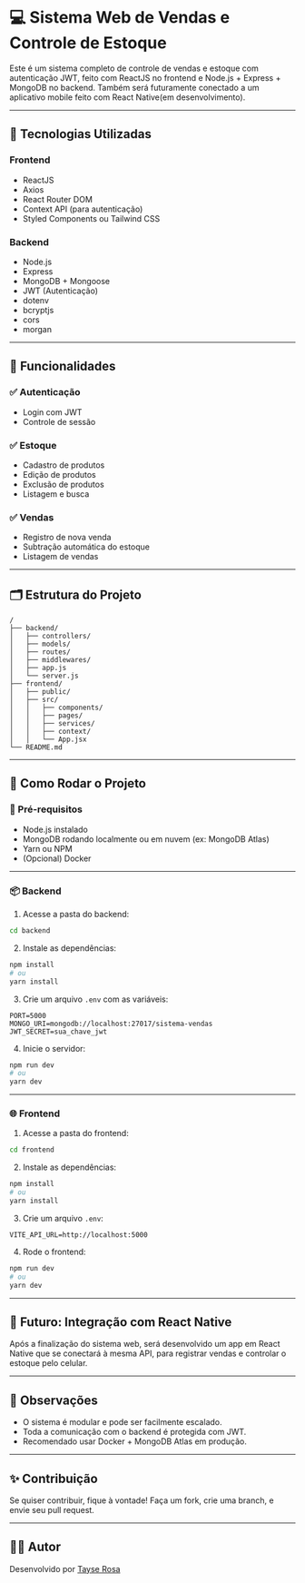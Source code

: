 
# 💻 Sistema Web de Vendas e Controle de Estoque

Este é um sistema completo de controle de vendas e estoque com autenticação JWT, feito com ReactJS no frontend e Node.js + Express + MongoDB no backend. Também será futuramente conectado a um aplicativo mobile feito com React Native(em desenvolvimento).

---

## 🔧 Tecnologias Utilizadas

### Frontend
- ReactJS
- Axios
- React Router DOM
- Context API (para autenticação)
- Styled Components ou Tailwind CSS

### Backend
- Node.js
- Express
- MongoDB + Mongoose
- JWT (Autenticação)
- dotenv
- bcryptjs
- cors
- morgan

---

## 🧩 Funcionalidades

### ✅ Autenticação
- Login com JWT
- Controle de sessão

### ✅ Estoque
- Cadastro de produtos
- Edição de produtos
- Exclusão de produtos
- Listagem e busca

### ✅ Vendas
- Registro de nova venda
- Subtração automática do estoque
- Listagem de vendas

---

## 🗂️ Estrutura do Projeto

```
/
├── backend/
│   ├── controllers/
│   ├── models/
│   ├── routes/
│   ├── middlewares/
│   ├── app.js
│   └── server.js
├── frontend/
│   ├── public/
│   ├── src/
│   │   ├── components/
│   │   ├── pages/
│   │   ├── services/
│   │   ├── context/
│   │   └── App.jsx
└── README.md
```

---

## 🚀 Como Rodar o Projeto

### 🧠 Pré-requisitos
- Node.js instalado
- MongoDB rodando localmente ou em nuvem (ex: MongoDB Atlas)
- Yarn ou NPM
- (Opcional) Docker

---

### 📦 Backend

1. Acesse a pasta do backend:

```bash
cd backend
```

2. Instale as dependências:

```bash
npm install
# ou
yarn install
```

3. Crie um arquivo `.env` com as variáveis:

```
PORT=5000
MONGO_URI=mongodb://localhost:27017/sistema-vendas
JWT_SECRET=sua_chave_jwt
```

4. Inicie o servidor:

```bash
npm run dev
# ou
yarn dev
```

---

### 🌐 Frontend

1. Acesse a pasta do frontend:

```bash
cd frontend
```

2. Instale as dependências:

```bash
npm install
# ou
yarn install
```

3. Crie um arquivo `.env`:

```
VITE_API_URL=http://localhost:5000
```

4. Rode o frontend:

```bash
npm run dev
# ou
yarn dev
```

---

## 📱 Futuro: Integração com React Native

Após a finalização do sistema web, será desenvolvido um app em React Native que se conectará à mesma API, para registrar vendas e controlar o estoque pelo celular.

---

## 📌 Observações
- O sistema é modular e pode ser facilmente escalado.
- Toda a comunicação com o backend é protegida com JWT.
- Recomendado usar Docker + MongoDB Atlas em produção.

---

## ✨ Contribuição
Se quiser contribuir, fique à vontade! Faça um fork, crie uma branch, e envie seu pull request.

---

## 👨‍💻 Autor
Desenvolvido por [Tayse Rosa](https://github.com/tayserosa)
